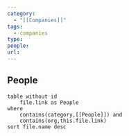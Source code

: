 ```yaml
---
category:
  - "[[Companies]]"
tags:
  - companies
type: 
people: 
url:
---
```


## People

```dataview
table without id
	file.link as People
where
	contains(category,[[People]]) and
	contains(org,this.file.link)
sort file.name desc
```